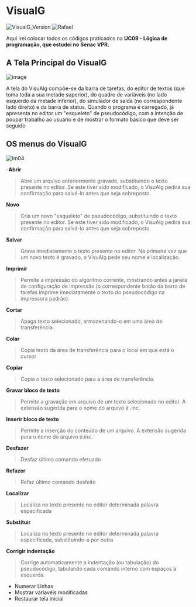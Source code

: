 # VisualG

![VisualG_Version](https://img.shields.io/badge/VisualG-3.0-orange.svg) ![Rafael](https://img.shields.io/badge/Rafael-Turma%20MU-yellowgreen.svg)


Aqui irei colocar todos os códigos praticados na **UC09 - Lógica de programação, que estudei no Senac VPR.**


## A Tela Principal do VisualG
![image](https://user-images.githubusercontent.com/52283861/60517105-71934000-9cb5-11e9-8d3d-a94602a7768e.png)

A tela do VisuAlg compõe-se da barra de tarefas, do editor de textos (que toma toda a sua metade superior), do quadro de variáveis (no lado esquerdo da metade inferior), do simulador de saída (no correspondente lado direito) e da barra de status. Quando o programa é carregado, já apresenta no editor um "esqueleto" de pseudocódigo, com a intenção de poupar trabalho ao usuário e de mostrar o formato básico que deve ser seguido

## OS menus do VisualG

![im04](https://user-images.githubusercontent.com/52283861/60521669-09952780-9cbe-11e9-8df0-7677ba61165a.png)

-**Abrir**

>Abre um arquivo anteriormente gravado, substituindo o texto presente no editor. Se este tiver sido modificado, o VisuAlg pedirá sua confirmação para salvá-lo antes que seja sobreposto.

**Novo**

>Cria um novo "esqueleto" de pseudocódigo, substituindo o texto presente no editor. Se este tiver sido modificado, o VisuAlg pedirá sua confirmação para salvá-lo antes que seja sobreposto.

**Salvar**

>Grava imediatamente o texto presente no editor. Na primeira vez que um novo texto é gravado, o VisuAlg pede seu nome e localização.

**Imprimir**

 >Permite a impressão do algoritmo corrente, mostrando antes a janela de configuração de impressão (o correspondente botão da barra de tarefas imprime imediatamente o texto do pseudocódigo na impressora padrão).

**Cortar**

>Apaga texto selecionado, armazenando-o em uma área de transferência.

**Colar**

>Copia texto da área de transferência para o local em que está o cursor

**Copiar**

>Copia o texto selecionado para a área de transferência.

**Gravar bloco de texto**

>Permite a gravação em arquivo de um texto selecionado no editor. A extensão sugerida para o nome do arquivo é .inc.

**Inserir bloco de texto**

>Permite a inserção do conteúdo de um arquivo. A extensão sugerida para o nome do arquivo é.inc.

**Desfazer**

>Desfaz último comando efetuado

**Refazer**

>Refaz último comando desfeito

**Localizar**

>Localiza no texto presente no editor determinada palavra especificada

**Substituir**

>Localiza no texto presente no editor determinada palavra especificada, substituindo-a por outra

**Corrigir indentação**

>Corrige automaticamente a indentação (ou tabulação) do pseudocódigo, tabulando cada comando interno com espaços à esquerda. 

- Numerar Linhas
- Mostrar variavéis modificadas
- Restaurar tela inicial